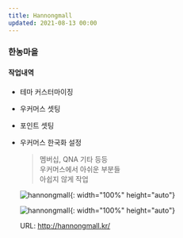 ```yaml
---
title: Hannongmall
updated: 2021-08-13 00:00
---
```


### 한농마을
    
#### 작업내역
- 테마 커스터마이징
- 우커머스 셋팅
- 포인트 셋팅
- 우커머스 한국화 설정
  
	>멤버십, QNA 기타 등등  
	>우커머스에서 아쉬운 부분들  
	>아쉽지 않게 작업  
  
	![hannongmall](https://github.com/project0210/project0210.github.io/blob/master/_posts/images/hannongmall/001.png?raw=true){: width="100%" height="auto"}
  
	![hannongmall](https://github.com/project0210/project0210.github.io/blob/master/_posts/images/hannongmall/002.png?raw=true){: width="100%" height="auto"}
  
	URL: http://hannongmall.kr/